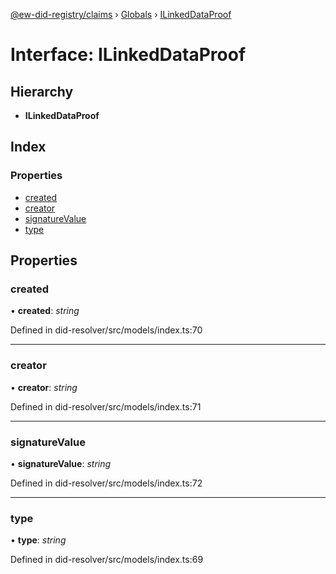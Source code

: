 [@ew-did-registry/claims](../README.md) › [Globals](../globals.md) › [ILinkedDataProof](ilinkeddataproof.md)

# Interface: ILinkedDataProof

## Hierarchy

* **ILinkedDataProof**

## Index

### Properties

* [created](ilinkeddataproof.md#created)
* [creator](ilinkeddataproof.md#creator)
* [signatureValue](ilinkeddataproof.md#signaturevalue)
* [type](ilinkeddataproof.md#type)

## Properties

###  created

• **created**: *string*

Defined in did-resolver/src/models/index.ts:70

___

###  creator

• **creator**: *string*

Defined in did-resolver/src/models/index.ts:71

___

###  signatureValue

• **signatureValue**: *string*

Defined in did-resolver/src/models/index.ts:72

___

###  type

• **type**: *string*

Defined in did-resolver/src/models/index.ts:69

